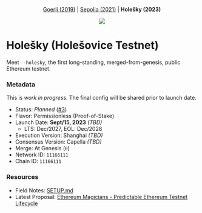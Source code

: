 <p align="center"><a href="https://github.com/eth-clients/goerli">Goerli (2019)</a> | <a href="https://github.com/eth-clients/sepolia">Sepolia (2021)</a> | <strong>Holešky (2023)</strong></p>
<p align="center"><img src="./assets/holesovice.png" /></p>

# Holešky (Holešovice Testnet)

Meet `--holesky`, the first long-standing, merged-from-genesis, public Ethereum testnet.

### Metadata

This is _work in progress_. The final config will be shared prior to launch date.

* Status: _Planned_ ([#3](https://github.com/eth-clients/holesky/issues/3))
* Flavor: Permissionless (Proof-of-Stake)
* Launch Date: **Sept/15, 2023** _(TBD)_
  * LTS: Dec/2027, EOL: Dec/2028
* Execution Version: Shanghai _(TBD)_
* Consensus Version: Capella _(TBD)_
* Merge: At Genesis (`0`)
* Network ID: `11166111`
* Chain ID: `11166111`

### Resources

* Field Notes: [SETUP.md](./SETUP.md)
* Latest Proposal: [Ethereum Magicians - Predictable Ethereum Testnet Lifecycle](https://ethereum-magicians.org/t/proposal-predictable-ethereum-testnet-lifecycle/11575)
